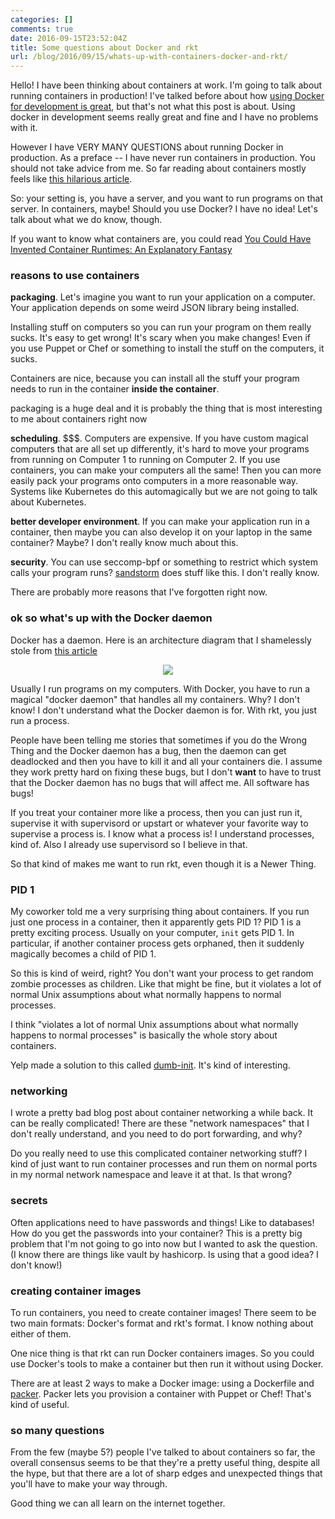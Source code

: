 ```yaml
---
categories: []
comments: true
date: 2016-09-15T23:52:04Z
title: Some questions about Docker and rkt
url: /blog/2016/09/15/whats-up-with-containers-docker-and-rkt/
---
```


Hello! I have been thinking about containers at work. I'm going to talk about
running containers in production! I've talked before about how
[using Docker for development is great](http://jvns.ca/blog/2015/11/09/docker-is-amazing/),
but that's not what this post is about. Using docker in development seems really great and fine and I have no problems with it.

However I have VERY MANY QUESTIONS about running Docker in production. As a
preface -- I have never run containers in production. You should not take
advice from me. So far reading about containers mostly feels like [this hilarious article](https://circleci.com/blog/its-the-future/).

So: your setting is, you have a server, and you want to run programs on that
server. In containers, maybe! Should you use Docker? I have no idea! Let's
talk about what we do know, though.

If you want to know what containers are, you could read [You Could Have Invented Container Runtimes: An Explanatory Fantasy](https://medium.com/@gtrevorjay/you-could-have-invented-container-runtimes-an-explanatory-fantasy-764c5b389bd3)

### reasons to use containers

**packaging**. Let's imagine you want to run your application on a computer. Your application depends on some weird JSON library being installed.

Installing stuff on computers so you can run your program on them really
sucks. It's easy to get wrong! It's scary when you make changes! Even if you
use Puppet or Chef or something to install the stuff on the computers, it
sucks.

Containers are nice, because you can install all the stuff your program needs to run in the container **inside the container**.

packaging is a huge deal and it is probably the thing that is most interesting to me about containers right now

**scheduling**. $$$. Computers are expensive. If you have custom magical computers that are all set up differently, it's hard to move your programs from running on Computer 1 to running on Computer 2. If you use containers, you can make your computers all the same! Then you can more easily pack your programs onto computers in a more reasonable way. Systems like Kubernetes do this automagically but we are not going to talk about Kubernetes.

**better developer environment**. If you can make your application run in a container, then maybe you can also develop it on your laptop in the same container? Maybe? I don't really know much about this.

**security**. You can use seccomp-bpf or something to restrict which system calls your program runs? [sandstorm](https://sandstorm.io/) does stuff like this. I don't really know.

There are probably more reasons that I've forgotten right now.

### ok so what's up with the Docker daemon

Docker has a daemon. Here is an architecture diagram that I shamelessly stole from [this article](https://medium.com/@adriaandejonge/moving-from-docker-to-rkt-310dc9aec938#.mmmi6m9ql)

<div align="center"><img src="/images/docker-rkt.png"></div>

Usually I run programs on my computers. With Docker, you have to run a magical "docker daemon" that handles all my containers. Why? I don't know! I don't understand what the Docker daemon is for. With rkt, you just run a process.

People have been telling me stories that sometimes if you do the Wrong
Thing and the Docker daemon has a bug, then the daemon can get deadlocked and
then you have to kill it and all your containers die. I assume they work
pretty hard on fixing these bugs, but I don't **want** to have to trust that
the Docker daemon has no bugs that will affect me. All software has bugs!

If you treat your container more like a process, then you can just run it,
supervise it with supervisord or upstart or whatever your favorite way to
supervise a process is. I know what a process is! I understand processes, kind
of. Also I already use supervisord so I believe in that.

So that kind of makes me want to run rkt, even though it is a Newer Thing.

### PID 1

My coworker told me a very surprising thing about containers. If you run just one process in a container, then it apparently gets PID 1? PID 1 is a pretty exciting process. Usually on your computer, `init` gets PID 1. In particular, if another container process gets orphaned, then it suddenly magically becomes a child of PID 1.

So this is kind of weird, right? You don't want your process to get random zombie processes as children. Like that might be fine, but it violates a lot of normal Unix assumptions about what normally happens to normal processes.

I think "violates a lot of normal Unix assumptions about what normally happens to normal processes" is basically the whole story about containers.

Yelp made a solution to this called [dumb-init](https://engineeringblog.yelp.com/2016/01/dumb-init-an-init-for-docker.html). It's kind of interesting.


### networking

I wrote a pretty bad blog post about container networking a while back. It can
be really complicated! There are these "network namespaces" that I don't
really understand, and you need to do port forwarding, and why?

Do you really need to use this complicated container networking stuff? I kind
of just want to run container processes and run them on normal ports in my
normal network namespace and leave it at that. Is that wrong?

### secrets

Often applications need to have passwords and things! Like to databases! How do you get the passwords into your container? This is a pretty big problem that I'm not going to go into now but I wanted to ask the question. (I know there are things like vault by hashicorp. Is using that a good idea? I don't know!)

### creating container images

To run containers, you need to create container images! There seem to be two main formats: Docker's format and rkt's format. I know nothing about either of them.

One nice thing is that rkt can run Docker containers images. So you could use Docker's tools to make a container but then run it without using Docker.

There are at least 2 ways to make a Docker image: using a Dockerfile and [packer](https://www.packer.io/). Packer lets you provision a container with Puppet or Chef! That's kind of useful.

### so many questions

From the few (maybe 5?) people I've talked to about containers so far, the overall consensus seems to be that they're a pretty useful thing, despite all the hype, but that there are a lot of sharp edges and unexpected things that you'll have to make your way through.

Good thing we can all learn on the internet together.